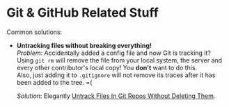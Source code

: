 # Git & GitHub Related Stuff

Common solutions:
* __Untracking files without breaking everything!__  
  _Problem_: Accidentally added a config file and now Git is tracking it? Using `git rm` will remove the file from your local system, the server and every other contributor's local copy! You **don't** want to do this.  
  Also, just adding it to `.gitignore` will not remove its traces after it has been added to the tree. =(  

  _Solution_: Elegantly [Untrack Files In Git Repos Without Deleting Them](http://www.arlocarreon.com/blog/git/untrack-files-in-git-repos-without-deleting-them/).
